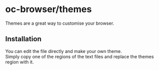# oc-browser/themes
Themes are a great way to customise your browser.

## Installation
You can edit the file directly and make your own theme.<br>
Simply copy one of the regions of the text files and replace the themes region with it.
